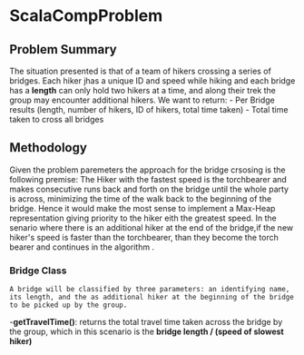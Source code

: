 # ScalaCompProblem

## Problem Summary 
  The situation presented is that of a team of hikers crossing a series of bridges. Each hiker jhas a unique ID and speed while hiking and each bridge has a **length**  can only hold two hikers at a time,  and along their trek the group may encounter additional hikers. We want to return:
    - Per Bridge results (length, number of hikers, ID of hikers, total time taken)
    - Total time taken to cross all bridges
 

 ## Methodology
   Given the problem paremeters the approach for the bridge crsosing is the following premise: The Hiker with the fastest speed is the torchbearer and makes consecutive runs back and forth on the bridge until the whole party is across, minimizing the time of the walk back to the beginning of the bridge. Hence it would make the most sense to implement a Max-Heap representation giving priority to the hiker eith the greatest speed. 
   In the senario where there is an additional hiker at the end of the bridge,if the new hiker's speed is faster than the torchbearer, than they become the torch bearer and continues in the algorithm .
 ### Bridge Class
    A bridge will be classified by three parameters: an identifying name, its length, and the as additional hiker at the beginning of the bridge to be picked up by the group.
 -**getTravelTime()**:
    returns the total travel time taken across the bridge by the group, which in this scenario is the 
        **bridge length / (speed of slowest hiker)** 
        

  